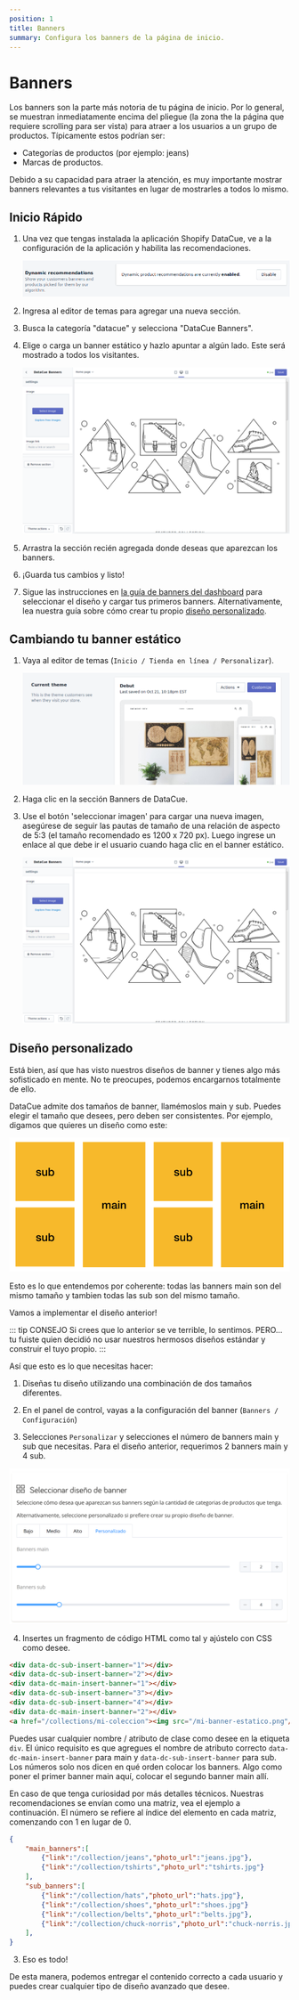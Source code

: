```yaml
---
position: 1
title: Banners
summary: Configura los banners de la página de inicio.
---
```


# Banners

Los banners son la parte más notoria de tu página de inicio. Por lo general, se muestran inmediatamente encima del pliegue (la zona the la página que requiere scrolling para ser vista) para atraer a los usuarios a un grupo de productos. Típicamente estos podrían ser:

- Categorías de productos (por ejemplo: jeans)
- Marcas de productos.

Debido a su capacidad para atraer la atención, es muy importante mostrar banners relevantes a tus visitantes en lugar de mostrarles a todos lo mismo.

## Inicio Rápido

1. Una vez que tengas instalada la aplicación Shopify DataCue, ve a la configuración de la aplicación y habilita las recomendaciones.

    ![Recomendaciones de habilitación](../../shopify/images/enable.png)

2. Ingresa al editor de temas para agregar una nueva sección.

3. Busca la categoría "datacue" y selecciona "DataCue Banners".

4. Elige o carga un banner estático y hazlo apuntar a algún lado. Este será mostrado a todos los visitantes.

   ![Cargando un banner estático](../../shopify/images/homepage_banners.png)

5. Arrastra la sección recién agregada donde deseas que aparezcan los banners.

7. ¡Guarda tus cambios y listo!

8. Sigue las instrucciones en [la guía de banners del dashboard](/es/dashboard/banners.html) para seleccionar el diseño y cargar tus primeros banners. Alternativamente, lea nuestra guía sobre cómo crear tu propio [diseño personalizado](#diseno-personalizado).

## Cambiando tu banner estático

1. Vaya al editor de temas (`Inicio / Tienda en línea / Personalizar`).

   ![Theme settings](./images/customize_theme.png)

2. Haga clic en la sección Banners de DataCue.

3. Use el botón 'seleccionar imagen' para cargar una nueva imagen, asegúrese de seguir las pautas de tamaño de una relación de aspecto de 5:3 (el tamaño recomendado es 1200 x 720 px). Luego ingrese un enlace al que debe ir el usuario cuando haga clic en el banner estático.

   ![Uploading a static banner](./images/homepage_banners.png)

## Diseño personalizado

Está bien, así que has visto nuestros diseños de banner y tienes algo más sofisticado en mente. No te preocupes, podemos encargarnos totalmente de ello.

DataCue admite dos tamaños de banner, llamémoslos main y sub. Puedes elegir el tamaño que desees, pero deben ser consistentes. Por ejemplo, digamos que quieres un diseño como este:

![Diseño personalizado](./images/custom-layout.png)

Esto es lo que entendemos por coherente: todas las banners main son del mismo tamaño y tambien todas las sub son del mismo tamaño.

Vamos a implementar el diseño anterior!

::: tip CONSEJO
Si crees que lo anterior se ve terrible, lo sentimos. PERO... tu fuiste quien decidió no usar nuestros hermosos diseños estándar y construir el tuyo propio.
:::

Así que esto es lo que necesitas hacer:

1. Diseñas tu diseño utilizando una combinación de dos tamaños diferentes.

2. En el panel de control, vayas a la configuración del banner (`Banners / Configuración`)

3. Selecciones `Personalizar` y selecciones el número de banners main y sub que necesitas. Para el diseño anterior, requerimos 2 banners main y 4 sub.

![Configuración de banner](./images/banner-settings.png)

4. Insertes un fragmento de código HTML como tal y ajústelo con CSS como desee.

``` html
<div data-dc-sub-insert-banner="1"></div>
<div data-dc-sub-insert-banner="2"></div>
<div data-dc-main-insert-banner="1"></div>
<div data-dc-sub-insert-banner="3"></div>
<div data-dc-sub-insert-banner="4"></div>
<div data-dc-main-insert-banner="2"></div>
<a href="/collections/mi-coleccion"><img src="/mi-banner-estatico.png"/></a>
```

Puedes usar cualquier nombre / atributo de clase como desee en la etiqueta `div`. El único requisito es que agregues el nombre de atributo correcto `data-dc-main-insert-banner` para main y `data-dc-sub-insert-banner` para sub. Los números solo nos dicen en qué orden colocar los banners. Algo como poner el primer banner main aquí, colocar el segundo banner main allí.

En caso de que tenga curiosidad por más detalles técnicos. Nuestras recomendaciones se envían como una matriz, vea el ejemplo a continuación. El número se refiere al índice del elemento en cada matriz, comenzando con 1 en lugar de 0.

``` json
{
    "main_banners":[
        {"link":"/collection/jeans","photo_url":"jeans.jpg"},
        {"link":"/collection/tshirts","photo_url":"tshirts.jpg"}
    ],
    "sub_banners":[
        {"link":"/collection/hats","photo_url":"hats.jpg"},
        {"link":"/collection/shoes","photo_url":"shoes.jpg"}
        {"link":"/collection/belts","photo_url":"belts.jpg"},
        {"link":"/collection/chuck-norris","photo_url":"chuck-norris.jpg"}
    ],
}
```

3. Eso es todo!

De esta manera, podemos entregar el contenido correcto a cada usuario y puedes crear cualquier tipo de diseño avanzado que desee.